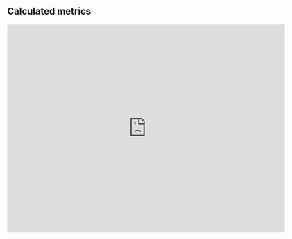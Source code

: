 
## Calculated metrics
<iframe frameborder="0" width="640" height="480" src="https://www.youtube.com/embed/84wl2Sv0DCs?rel=0" data-iframe-loaded="true" allowfullscreen="" scrolling="yes" allow="autoplay; encrypted-media; clipboard-write"></iframe>
